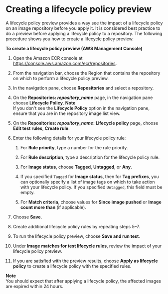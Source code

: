 # Creating a lifecycle policy preview<a name="lpp_creation"></a>

A lifecycle policy preview provides a way see the impact of a lifecycle policy on an image repository before you apply it\. It is considered best practice to do a preview before applying a lifecycle policy to a repository\. The following procedure shows you how to create a lifecycle policy preview\.

**To create a lifecycle policy preview \(AWS Management Console\)**

1. Open the Amazon ECR console at [https://console\.aws\.amazon\.com/ecr/repositories](https://console.aws.amazon.com/ecr/repositories)\.

1. From the navigation bar, choose the Region that contains the repository on which to perform a lifecycle policy preview\.

1. In the navigation pane, choose **Repositories** and select a repository\.

1. On the **Repositories: *repository\_name*** page, in the navigation pane choose **Lifecycle Policy**\.
**Note**  
If you don't see the **Lifecycle Policy** option in the navigation pane, ensure that you are in the repository image list view\.

1. On the **Repositories: *repository\_name*: Lifecycle policy** page, choose **Edit test rules**, **Create rule**\.

1. Enter the following details for your lifecycle policy rule:

   1. For **Rule priority**, type a number for the rule priority\.

   1. For **Rule description**, type a description for the lifecycle policy rule\.

   1. For **Image status**, choose **Tagged**, **Untagged**, or **Any**\.

   1. If you specified `Tagged` for **Image status**, then for **Tag prefixes**, you can optionally specify a list of image tags on which to take action with your lifecycle policy\. If you specified `Untagged`, this field must be empty\.

   1. For **Match criteria**, choose values for **Since image pushed** or **Image count more than** \(if applicable\)\.

1. Choose **Save**\.

1. Create additional lifecycle policy rules by repeating steps 5–7\.

1. To run the lifecycle policy preview, choose **Save and run test**\.

1. Under **Image matches for test lifecycle rules**, review the impact of your lifecycle policy preview\.

1. If you are satisfied with the preview results, choose **Apply as lifecycle policy** to create a lifecycle policy with the specified rules\.

**Note**  
You should expect that after applying a lifecycle policy, the affected images are expired within 24 hours\.